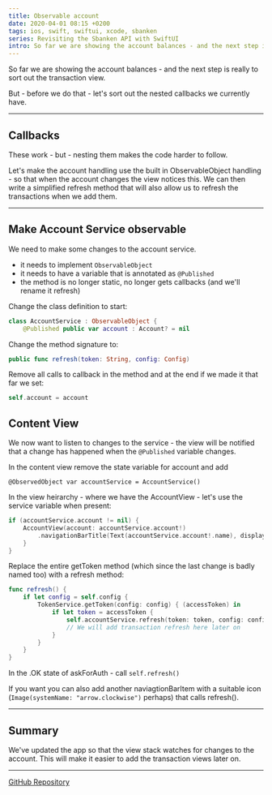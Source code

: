 ```yaml
---
title: Observable account
date: 2020-04-01 08:15 +0200
tags: ios, swift, swiftui, xcode, sbanken
series: Revisiting the Sbanken API with SwiftUI
intro: So far we are showing the account balances - and the next step is really to sort out the transaction view.
---
```


So far we are showing the account balances - and the next step is really to sort out the transaction view.

But - before we do that - let's sort out the nested callbacks we currently have.

---

## Callbacks

These work - but - nesting them makes the code harder to follow.

Let's make the account handling use the built in ObservableObject handling - so that when the account changes the view notices this. We can then write a simplified refresh method that will also allow us to refresh the transactions when we add them.

---

## Make Account Service observable

We need to make some changes to the account service.

- it needs to implement `ObservableObject`
- it needs to have a variable that is annotated as `@Published`
- the method is no longer static, no longer gets callbacks (and we'll rename it refresh)

Change the class definition to start:

```swift
class AccountService : ObservableObject {
    @Published public var account : Account? = nil
```

Change the method signature to:

```swift
public func refresh(token: String, config: Config)
```

Remove all calls to callback in the method and at the end if we made it that far we set:

```swift
self.account = account
```

## Content View

We now want to listen to changes to the service - the view will be notified that a change has happened when the `@Published` variable changes.

In the content view remove the state variable for account and add

```
@ObservedObject var accountService = AccountService()
```

In the view heirarchy - where we have the AccountView - let's use the service variable when present:

```swift
if (accountService.account != nil) {
    AccountView(account: accountService.account!)
        .navigationBarTitle(Text(accountService.account!.name), displayMode: .inline)
    }
}
```

Replace the entire getToken method (which since the last change is badly named too) with a refresh method:

```swift
func refresh() {
    if let config = self.config {
        TokenService.getToken(config: config) { (accessToken) in
            if let token = accessToken {
                self.accountService.refresh(token: token, config: config)
                // We will add transaction refresh here later on
            }
        }
    }
}
```

In the .OK state of askForAuth - call `self.refresh()`

If you want you can also add another naviagtionBarItem with a suitable icon (`Image(systemName: "arrow.clockwise")` perhaps) that calls refresh().

---

## Summary

We've updated the app so that the view stack watches for changes to the account. This will make it easier to add the transaction views later on.

---

[GitHub Repository](https://github.com/chrissearle/lommepenger-swiftui)
